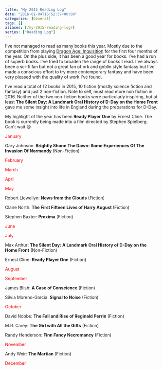 ```yaml
---
title: "My 2015 Reading Log"
date: "2016-01-04T16:52:37+00:00"
categories: [General]
tags: []
aliases: [/my-2015-reading-log/]
series: ["Reading Log"]
---
```


I've not managed to read as many books this year. Mostly due to the competition from playing <a href="https://www.dragonage.com/en_GB/home">Dragon Age: Inquisition</a> for the first four months of the year. On the plus side, it has been a good year for books. I've had a run of superb books. I've tried to broaden the range of books I read. I've always been a sci-fi fan but not a great fan of ork and goblin style fantasy but I've made a conscious effort to try more contemporary fantasy and have been very pleased with the quality of work I've found.

I've read a total of 12 books in 2015, 10 fiction (mostly science fiction and fantasy) and just 2 non-fiction. Note to self, must read more non fiction in 2016. Neither of the two non-fiction books were particularly inspiring, but at least <strong>The Silent Day: A Landmark Oral History of D-Day on the Home Front</strong> gave me some insight into life in England during the preparations for D-Day.

My highlight of the year has been <strong>Ready Player One</strong> by Ernest Cline. The book is currently being made into a film directed by Stephen Spielberg. Can't wait :smile:

<span style="color: #ff0000;">January</span>

Gary Johnson: <strong>Brightly Shone The Dawn: Some Experiences Of The Invasion Of Normandy</strong> (Non-Fiction)

<span style="color: #ff0000;">February</span>

<span style="color: #ff0000;">March</span>

<span style="color: #ff0000;">April</span>

<span style="color: #ff0000;">May</span>

Robert Llewellyn: <strong>News from the Clouds</strong> (Fiction)

Claire North: <strong>The First Fifteen Lives of Harry August</strong> (Fiction)

Stephen Baxter: <strong>Proxima</strong> (Fiction)

<span style="color: #ff0000;">June</span>

<span style="color: #ff0000;">July</span>

Max Arthur: <strong>The Silent Day: A Landmark Oral History of D-Day on the Home Front</strong> (Non-Fiction)

Ernest Cline: <strong>Ready Player One</strong> (Fiction)

<span style="color: #ff0000;">August</span>

<span style="color: #ff0000;">September</span>

James Blish: <strong>A Case of Conscience</strong> (Fiction)

Silvia Moreno-Garcia: <strong>Signal to Noise</strong> (Fiction)

<span style="color: #ff0000;">October</span>

David Nobbs: <strong>The Fall and Rise of Reginald Perrin</strong> (Fiction)

M.R. Carey: <strong>The Girl with All the Gifts</strong> (Fiction)

Randy Henderson: <strong>Finn Fancy Necromancy</strong> (Fiction)

<span style="color: #ff0000;">November</span>

Andy Weir: <strong>The Martian</strong> (Fiction)

<span style="color: #ff0000;">December</span>
